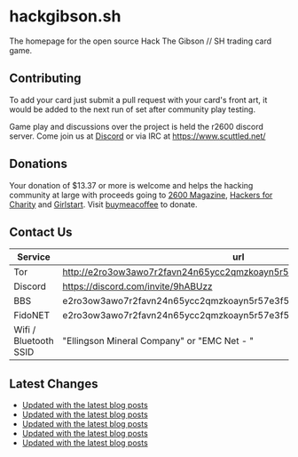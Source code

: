 # hackgibson.sh
The homepage for the open source Hack The Gibson // SH trading card game.


## Contributing

To add your card just submit a pull request with your card's front art, it would be added to the next run of set after community play testing.

Game play and discussions over the project is held the r2600 discord server. Come join us at [Discord](https://discord.com/invite/9hABUzz) or via IRC at https://www.scuttled.net/


## Donations

Your donation of $13.37 or more is welcome and helps the hacking community at large with proceeds going to [2600 Magazine](https://2600.com/), [Hackers for Charity](https://hackersforcharity.org) and [Girlstart](https://girlstart.org).  Visit [buymeacoffee](https://www.buymeacoffee.com/hackgibson.sh) to donate.


## Contact Us

Service | url
-|-
Tor | http://e2ro3ow3awo7r2favn24n65ycc2qmzkoayn5r57e3f56nvjwdcgg32ad.onion
Discord | https://discord.com/invite/9hABUzz
BBS | e2ro3ow3awo7r2favn24n65ycc2qmzkoayn5r57e3f56nvjwdcgg32ad.onion:23
FidoNET | e2ro3ow3awo7r2favn24n65ycc2qmzkoayn5r57e3f56nvjwdcgg32ad.onion:24554
Wifi / Bluetooth SSID | "Ellingson Mineral Company" or "EMC Net - <fidonet address>"

## Latest Changes
<!-- BLOG-POST-LIST:START -->
- [Updated with the latest blog posts](https://github.com/DFW2600/hackgibson.sh/commit/ec42bcdce963a6fea43588f1ecee6b513f7ed691)
- [Updated with the latest blog posts](https://github.com/DFW2600/hackgibson.sh/commit/3407ed81a9670ebd18dfbb225f4e5614e1f4d735)
- [Updated with the latest blog posts](https://github.com/DFW2600/hackgibson.sh/commit/36ed2d07f8b3b7aa07ffdfbc1264c8e60f3c9cf5)
- [Updated with the latest blog posts](https://github.com/DFW2600/hackgibson.sh/commit/9e75abaf45e3ef6e3c4cd1929e533f47cbcd3f35)
- [Updated with the latest blog posts](https://github.com/DFW2600/hackgibson.sh/commit/d2625e2d21e290d5830283fe0238042c47aa570f)
<!-- BLOG-POST-LIST:END -->
